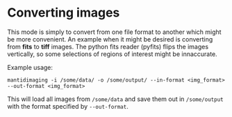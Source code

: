 # Converting images

This mode is simply to convert from one file format to another which might be more convenient. An example when it might be desired is converting from **fits** to **tiff** images. The python fits reader (pyfits) flips the images vertically, so some selections of regions of interest might be innaccurate.

Example usage:

`mantidimaging -i /some/data/ -o /some/output/ --in-format <img_format> --out-format <img_format>`

This will load all images from `/some/data` and save them out in `/some/output` with the format specified by `--out-format`.